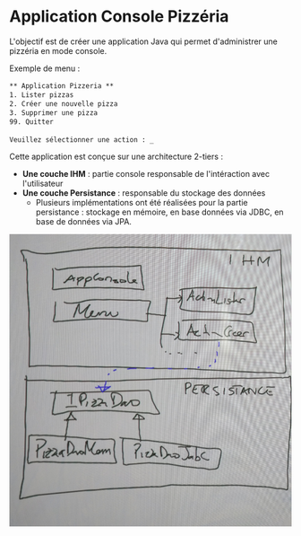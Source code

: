 # Application Console Pizzéria

L'objectif est de créer une application Java qui permet d'administrer une pizzéria en mode console.

Exemple de menu :

```
** Application Pizzeria **
1. Lister pizzas
2. Créer une nouvelle pizza
3. Supprimer une pizza
99. Quitter

Veuillez sélectionner une action : _
```

Cette application est conçue sur une architecture 2-tiers :
* **Une couche IHM** : partie console responsable de l'intéraction avec l'utilisateur
* **Une couche Persistance** : responsable du stockage des données
	* Plusieurs implémentations ont été réalisées pour la partie persistance : stockage en mémoire, en base données via JDBC, en base de données via JPA.
	
![](images/architecture.jpg)
	
	

